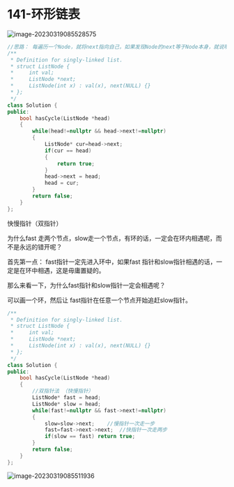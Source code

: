 # 141-环形链表

![image-20230319085528575](https://happygoing.oss-cn-beijing.aliyuncs.com/img/image-20230319085528575.png)

```C++
//思路： 每遍历一个Node，就将next指向自己，如果发现Node的next等于Node本身，就说明曾经来过，也就证明存在循环列表。
/**
 * Definition for singly-linked list.
 * struct ListNode {
 *     int val;
 *     ListNode *next;
 *     ListNode(int x) : val(x), next(NULL) {}
 * };
 */
class Solution {
public:
    bool hasCycle(ListNode *head) 
    {
        while(head!=nullptr && head->next!=nullptr)
        {
            ListNode* cur=head->next;
            if(cur == head)
            {
                return true;
            }
            head->next = head;
            head = cur;
        }
        return false;
    }
};
```

快慢指针（双指针）

为什么fast 走两个节点，slow走一个节点，有环的话，一定会在环内相遇呢，而不是永远的错开呢？

首先第一点： fast指针一定先进入环中，如果fast 指针和slow指针相遇的话，一定是在环中相遇，这是毋庸置疑的。

那么来看一下，为什么fast指针和slow指针一定会相遇呢？

可以画一个环，然后让 fast指针在任意一个节点开始追赶slow指针。

```C++
/**
 * Definition for singly-linked list.
 * struct ListNode {
 *     int val;
 *     ListNode *next;
 *     ListNode(int x) : val(x), next(NULL) {}
 * };
 */
class Solution {
public:
    bool hasCycle(ListNode *head) 
    {
        //双指针法 （快慢指针）
        ListNode* fast = head;
        ListNode* slow = head;
        while(fast!=nullptr && fast->next!=nullptr)
        {
            slow=slow->next;    //慢指针一次走一步
            fast=fast->next->next;  //快指针一次走两步
            if(slow == fast) return true;
        }    
        return false;
    }
};
```

![image-20230319085511936](https://happygoing.oss-cn-beijing.aliyuncs.com/img/image-20230319085511936.png)